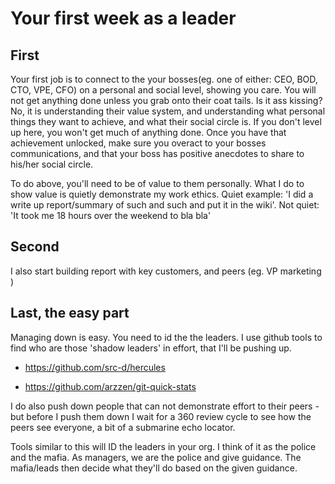 # Your first week as a leader

## First

Your first job is to connect to the your bosses(eg. one of either: CEO, BOD, CTO, VPE, CFO) on a personal and social level, showing you care. You will not get anything done unless you grab onto their coat tails. Is it ass kissing? No, it is understanding their value system, and understanding what personal things they want to achieve, and what their social circle is.  If you don't level up here, you won't get much of anything done. Once you have that achievement unlocked, make sure you overact to your bosses communications, and that your boss has positive anecdotes to share to his/her social circle. 

To do above, you'll need to be of value to them personally. What I do to show value is quietly demonstrate my work ethics. Quiet example: 'I did a write up report/summary of such and such and put it in the wiki'. Not quiet: 'It took me 18 hours over the weekend to bla bla'

## Second

I also start building report with key customers, and peers (eg. VP marketing )

## Last, the easy part

Managing down is easy. You need to id the the leaders. I use github tools to find who are those 'shadow leaders' in effort, that I'll be pushing up. 

- https://github.com/src-d/hercules

- https://github.com/arzzen/git-quick-stats

I do also push down people that can not demonstrate effort to their peers - but before I push them down I wait for a 360 review cycle to see how the peers see everyone, a bit of a submarine echo locator.

Tools similar to this will ID the leaders in your org. I think of it as the police and the mafia. As managers, we are the police and give guidance. The mafia/leads then decide what they'll do based on the given guidance. 
